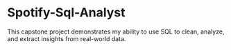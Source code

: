 # Spotify-Sql-Analyst
This capstone project demonstrates my ability to use SQL to clean, analyze, and extract insights from real-world data.
